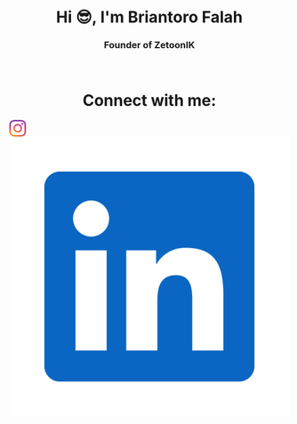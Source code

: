 <h1 align="center">Hi 😎, I'm Briantoro Falah</h1>
<h3 align="center">Founder of ZetoonIK</h3>
<br>

<!-- Connect me -->
<h1 align="center">Connect with me:</h1>
<div>
<a href="https://www.instagram.com/brianfalahh/"><img  align="center" src="instagram-2016-logo-svgrepo-com.svg" height="30" witdh="40"></img></a>
<a href="https://www.linkedin.com/in/briantoro-falah-1b0b17347/" height="30" witdh="40"><img  align="center" src="linkedin-svgrepo-com.svg"></img></a>
</div>
